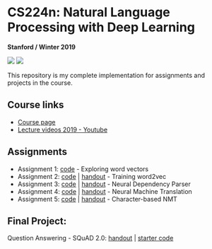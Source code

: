 # CS224n: Natural Language Processing with Deep Learning
**Stanford / Winter 2019**

![](http://web.stanford.edu/class/cs224n/images/stanfordlogo.jpg)
![](http://web.stanford.edu/class/cs224n/images/stanford-nlp-logo-160.jpg)

This repository is my complete implementation for assignments and projects in the course.

## Course links
- [Course page](https://web.stanford.edu/class/archive/cs/cs224n/cs224n.1194/)
- [Lecture videos 2019 - Youtube](https://www.youtube.com/playlist?list=PLoROMvodv4rOhcuXMZkNm7j3fVwBBY42z)

## Assignments
- Assignment 1: [code](https://github.com/chriskhanhtran/CS224n-NLP-Solutions/tree/master/assignments/a1) - Exploring word vectors
- Assignment 2: [code](https://github.com/chriskhanhtran/CS224n-NLP-Solutions/tree/master/assignments/a2) | [handout](https://github.com/chriskhanhtran/CS224n-NLP-Solutions/blob/master/assignments/handouts/a2.pdf) - Training word2vec
- Assignment 3: [code](https://github.com/chriskhanhtran/CS224n-NLP-Solutions/tree/master/assignments/a3) | [handout](https://github.com/chriskhanhtran/CS224n-NLP-Solutions/blob/master/assignments/handouts/a3.pdf) - Neural Dependency Parser
- Assignment 4: [code](https://github.com/chriskhanhtran/CS224n-NLP-Solutions/tree/master/assignments/a4) | [handout](https://github.com/chriskhanhtran/CS224n-NLP-Solutions/blob/master/assignments/handouts/a4.pdf) - Neural Machine Translation
- Assignment 5: [code](https://github.com/chriskhanhtran/CS224n-NLP-Solutions/tree/master/assignments/a5) | [handout](https://github.com/chriskhanhtran/CS224n-NLP-Solutions/blob/master/assignments/handouts/a5.pdf) - Character-based NMT

## Final Project:
Question Answering - SQuAD 2.0: [handout](http://web.stanford.edu/class/cs224n/project/default-final-project-handout.pdf) | [starter code](https://github.com/chrischute/squad)
